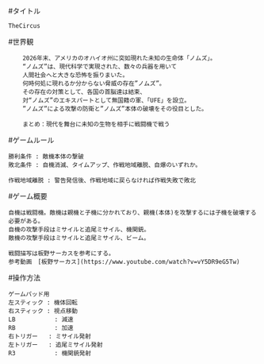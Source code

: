 #タイトル

    TheCircus
    
#世界観
    
        2026年末、アメリカのオハイオ州に突如現れた未知の生命体「ノムズ」。
        “ノムズ”は、現代科学で実現された、数々の兵器を用いて
        人間社会へと大きな恐怖を振りまいた。
        何時何処に現れるか分からない脅威の存在”ノムズ”。
        その存在の対策として、各国の首脳達は結束、
        対“ノムズ”のエキスパートとして無国籍の軍、「UFE」を設立。
        ”ノムズ”による攻撃の防衛と”ノムズ”本体の破壊をその役目とした。
        
        まとめ：現代を舞台に未知の生物を相手に戦闘機で戦う
        
#ゲームルール

    勝利条件 : 敵機本体の撃破
    敗北条件 : 自機消滅、タイムアップ、作戦地域離脱、自爆のいずれか。
    
    作戦地域離脱 : 警告発信後、作戦地域に戻らなければ作戦失敗で敗北
    
#ゲーム概要
    
    自機は戦闘機。敵機は親機と子機に分かれており、親機(本体)を攻撃するには子機を破壊する必要がある。
    自機の攻撃手段はミサイルと追尾ミサイル、機関銃。
    敵機の攻撃手段はミサイルと追尾ミサイル、ビーム。
    
    戦闘描写は板野サーカスを参考にする。
    参考動画　[板野サーカス](https://www.youtube.com/watch?v=vY5DR9eG5Tw)
#操作方法
    
    ゲームパッド用
    左スティック : 機体回転
    右スティック : 視点移動
    LB           : 減速
    RB           : 加速
    右トリガー   : ミサイル発射
    左トリガー   : 追尾ミサイル発射
    R3           : 機関銃発射
    
